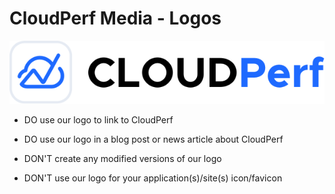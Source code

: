 # CloudPerf Media - Logos 

![](default/CLOUDPerf-logo-default.png)

* DO use our logo to link to CloudPerf

* DO use our logo in a blog post or news article about CloudPerf

* DON'T create any modified versions of our logo

* DON'T use our logo for your application(s)/site(s) icon/favicon
